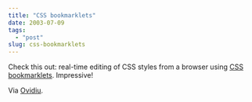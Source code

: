 ```yaml
---
title: "CSS bookmarklets"
date: 2003-07-09
tags: 
  - "post"
slug: css-bookmarklets
---
```


Check this out: real-time editing of CSS styles from a browser using [CSS bookmarklets](http://simon.incutio.com/archive/2003/06/03/bookmarkletsAndCSS). Impressive!

Via [Ovidiu](http://www.webweavertech.com/ovidiu/weblog/archives/000279.html).
